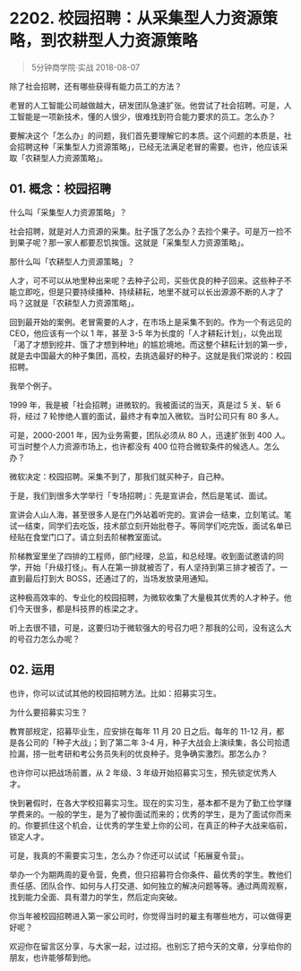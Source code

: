 # 2202. 校园招聘：从采集型人力资源策略，到农耕型人力资源策略
> 5分钟商学院·实战
2018-08-07

除了社会招聘，还有哪些获得有能力员工的方法？

老冒的人工智能公司越做越大，研发团队急速扩张。他尝试了社会招聘。可是，人工智能是一项新技术，懂的人很少，很难找到符合能力要求的员工。怎么办？

要解决这个「怎么办」的问题，我们首先要理解它的本质。这个问题的本质是，社会招聘这种「采集型人力资源策略」，已经无法满足老冒的需要。也许，他应该采取「农耕型人力资源策略」。

## 01. 概念：校园招聘

什么叫「采集型人力资源策略」？

社会招聘，就是对人力资源的采集。肚子饿了怎么办？去捡个果子。可是万一捡不到果子呢？那一家人都要忍饥挨饿。这就是「采集型人力资源策略」。

那什么叫「农耕型人力资源策略」？

人才，可不可以从地里种出来呢？去种子公司，买些优良的种子回来。这些种子不能立即吃，但是只要持续播种、持续耕耘，地里不就可以长出源源不断的人才了吗？这就是「农耕型人力资源策略」。

回到最开始的案例。老冒需要的人才，在市场上是采集不到的。作为一个有远见的 CEO，他应该有一个以 1 年，甚至 3-5 年为长度的「人才耕耘计划」，以免出现「渴了才想到挖井、饿了才想到种地」的尴尬境地。而这整个耕耘计划的第一步，就是去中国最大的种子集团，高校，去挑选最好的种子。这就是我们常说的：校园招聘。

我举个例子。

1999 年，我是被「社会招聘」进微软的。我被面试的当天，真是过 5 关、斩 6 将，经过 7 轮惨绝人寰的面试，最终才有幸加入微软。当时公司只有 80 多人。

可是，2000-2001 年，因为业务需要，团队必须从 80 人，迅速扩张到 400 人。可当时整个人力资源市场上，也许都没有 400 位符合微软条件的候选人。怎么办？

微软决定：校园招聘。采集不到了，那我们就买种子，自己种。

于是，我们到很多大学举行「专场招聘」：先是宣讲会，然后是笔试、面试。

宣讲会人山人海，甚至很多人是在门外站着听完的。宣讲会一结束，立刻笔试。笔试一结束，同学们去吃饭，技术部立刻开始批卷子。等同学们吃完饭，面试名单已经贴在食堂门口了。请立刻去阶梯教室面试。

阶梯教室里坐了四排的工程师，部门经理，总监，和总经理。收到面试邀请的同学，开始「升级打怪」。有人在第一排就被否了，有人坚持到第三排才被否了。一直到最后打到大 BOSS，还通过了的，当场发放录用通知。

这种极高效率的、专业化的校园招聘，为微软收集了大量极其优秀的人才种子。他们今天很多，都是科技界的栋梁之才。

听上去很不错，可是，这要归功于微软强大的号召力吧？那我的公司，没有这么大的号召力怎么办呢？

## 02. 运用

也许，你可以试试其他的校园招聘方法。比如：招募实习生。

为什么要招募实习生？

教育部规定，招募毕业生，应安排在每年 11 月 20 日之后。每年的 11-12 月，都是各公司的「种子大战」；到了第二年 3-4 月，种子大战会上演续集，各公司拾遗捡漏，捞一批考研和考公务员失利的优良种子。竞争确实激烈。那怎么办？

也许你可以把战场前置，从 2 年级、3 年级开始招募实习生，预先锁定优秀人才。

快到暑假时，在各大学校招募实习生。现在的实习生，基本都不是为了勤工俭学赚学费来的。一般的学生，是为了被你面试而来的；优秀的学生，是为了面试你而来的。你要抓住这个机会，让优秀的学生爱上你的公司，在真正的种子大战来临前，锁定人才。

可是，我真的不需要实习生，怎么办？你还可以试试「拓展夏令营」。

举办一个为期两周的夏令营，免费，但只招募符合你条件、最优秀的学生。教他们责任感、团队合作、如何与人打交道、如何独立的解决问题等等。通过两周观察，找到能力全面、具有潜力的学生，然后定向突破。

你当年被校园招聘进入第一家公司时，你觉得当时的雇主有哪些地方，可以做得更好呢？

欢迎你在留言区分享，与大家一起，过过招。也别忘了把今天的文章，分享给你的朋友，也许能够帮到他。
